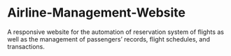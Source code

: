 # Airline-Management-Website
A responsive website for the automation of reservation system of flights as well as the management of passengers’ records, flight schedules, and transactions.
